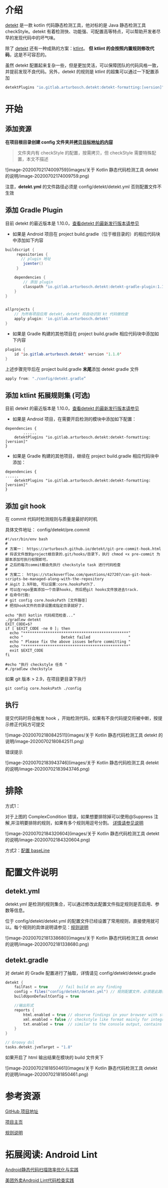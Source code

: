 # 介绍

[detekt](https://github.com/detekt/detekt) 是一款 kotlin 代码静态检测工具，他对标的是 Java 静态检测工具 checkStyle。detekt 有着检测快、功能强、可配置高等特点，可以帮助开发者尽早的发现代码中的坏气味。



除了 [detekt](https://github.com/detekt/detekt)  还有一种成熟的方案：[ktlint](https://ktlint.github.io/)。 **但 ktlint 的会按照内置规则修改代码**，这是不可容忍的。

虽然 detekt 配置起来复杂一些，但是更加灵活，可以保障团队的代码风格一致，并提前发现不良代码。另外，detekt 的规则是 ktlint 的超集可以通过一下配置添加

```groovy
detektPlugins "io.gitlab.arturbosch.detekt:detekt-formatting:[version]"
```



# 开始

## 添加资源

**在项目根目录创建 config 文件夹并[拷贝目标地址的内容](https://github.com/daishengda2018/AndroidCopywritingConverter/tree/master/config)**

> 文件夹内有 checkStyle 的配置，按需拷贝，但 checkStyle 需要特殊配置，本文不描述

![image-20200702174009759](images/关于 Kotlin 静态代码检测工具 detekt 的说明/image-20200702174009759.png)

注意，**detekt.yml** 的文件路径必须是 config/detekt/detekt.yml 否则配置文件不生效



## 添加 Gradle Plugin

目前 detekt 的最近版本是 1.10.0，[查看detekt 的最新发行版本请参见](https://github.com/detekt/detekt/releases/)



* 如果是 Android 项目在 project build.gradle（位于根目录的）的相应代码块中添加如下内容

```groovy
buildscript { 
     repositories {
       // plugin 地址
        jcenter()
     }

    dependencies {
        // 添加 plugin
        classpath "io.gitlab.arturbosch.detekt:detekt-gradle-plugin:1.10.0"
    }
}


allprojects {
    // 为所有项目应用 detekt，detekt 将自动识别 kt 代码做检查
    apply plugin: 'io.gitlab.arturbosch.detekt'
}

```

* 如果是 Gradle 构建的其他项目在 project build.gradle 相应代码块中添加如下内容

```java
plugins {
    id 'io.gitlab.arturbosch.detekt' version '1.1.0'
}
```



上述步骤完毕后在 project build.gradle **末尾**添加 detekt gradle 文件

```groovy
apply from: "./config/detekt.gradle”
```



## 添加 ktlint 拓展规则集 (可选)

目前 detekt 的最近版本是 1.10.0，[查看detekt 的最新发行版本请参见](https://github.com/detekt/detekt/releases/)

* 如果是 Android 项目，在需要开启检测的模块中添加如下配置：

```
dependencies {
		......
    detektPlugins "io.gitlab.arturbosch.detekt:detekt-formatting:[version]"
}
```

* 如果是 Gradle 构建的其他项目，继续在 project build.gradle 相应代码块中添加：

```
dependencies {
......
    detektPlugins "io.gitlab.arturbosch.detekt:detekt-formatting:[version]"
}
```



## 添加 git hook

在 commit 代码时检测规则与质量是最好的时机

具体文件地址： config/detekt/pre.commit

```shell
#!/usr/bin/env bash
#
# 方案一： https://arturbosch.github.io/detekt/git-pre-commit-hook.html
# 将该文件放到project根目录的.git/hooks/目录下，执行 chmod +x pre-commit 为脚本添加可执行权限即可，
# 之后的每次commit都会先执行 checkstyle task 进行代码检查
#
# 方案二： https://stackoverflow.com/questions/427207/can-git-hook-scripts-be-managed-along-with-the-repository
# 从git 2.9开始, 可以设置:core.hooksPath了.
# 可以在repo里面添加一个目录hooks, 然后把git hooks文件放进去track.
# 在命令行跑:
# git config core.hooksPath [文件路径]
# 把找hook文件的目录设置成指定目录就好了.

echo "执行 kotlin 代码规范检查..."
./gradlew detekt
EXIT_CODE=$?
if [ $EXIT_CODE -ne 0 ]; then
  echo "***********************************************"
  echo "                 Detekt failed                 "
  echo " Please fix the above issues before committing "
  echo "***********************************************"
  exit $EXIT_CODE
fi

#echo "执行 checkstyle 任务 "
#./gradlew checkstyle
```

如果 git 版本 > 2.9，在项目更目录下执行

```shell
git config core.hooksPath ./config
```



## 执行

提交代码时将会触发 hook ，开始检测代码，如果有不良代码提交将被中断，按提示修正代码方可提交

![image-20200702180842511](images/关于 Kotlin 静态代码检测工具 detekt 的说明/image-20200702180842511.png)



错误提示

![image-20200702183943746](images/关于 Kotlin 静态代码检测工具 detekt 的说明/image-20200702183943746.png)



# 排除

方式1：

对于上图的 ComplexCondition 错误，如果想要排除掉可以使用@Suppress 注解,并注明要排除的规则，如果有多个规则用逗号分割。 [详情请参见说明](https://detekt.github.io/detekt/suppressing-rules.html)



![image-20200702184320604](images/关于 Kotlin 静态代码检测工具 detekt 的说明/image-20200702184320604.png)



方式2：[配置 baseLine](https://detekt.github.io/detekt/baseline.html)



# 配置文件说明

## detekt.yml

detekt.yml 是检测的规则集合，可以通过修改此配置文件指定规则是否启用、参数等信息。

位于 config/detekt/detekt.yml 的配置文件已经设置了常用规则，直接使用就可以。每个规则的具体说明请参见：[规则说明](https://detekt.github.io/detekt/comments.html)

![image-20200702181338680](images/关于 Kotlin 静态代码检测工具 detekt 的说明/image-20200702181338680.png)



## detekt.gradle

对 detakt 的 Gradle 配置进行了抽取，详情请见 config/detekt/detekt.gradle

```groovy
detekt {
    failFast = true     // fail build on any finding
    config = files("config/detekt/detekt.yml") // 规则配置文件，必须是此路径，否者不生效
    buildUponDefaultConfig = true

    //输出形式
    reports {
        html.enabled = true // observe findings in your browser with structure and code snippets
        xml.enabled = false // checkstyle like format mainly for integrations like Jenkins
        txt.enabled = true  // similar to the console output, contains issue signature to manually edit baseline files
    }
}

// Groovy dsl
tasks.detekt.jvmTarget = "1.8"
```

如果开启了 html 输出结果在模块的 build 文件夹下

![image-20200702181850461](images/关于 Kotlin 静态代码检测工具 detekt 的说明/image-20200702181850461.png)



# 参考资源

[GitHub 项目地址](https://github.com/detekt/detekt) 

[项目主页](https://detekt.github.io/detekt/index.html)

[规则说明](https://detekt.github.io/detekt/comments.html)



# 拓展阅读: Android Lint

[Android静态代码扫描效率优化与实践](https://tech.meituan.com/2019/11/07/android-static-code-canning.html)

[美团外卖Android Lint代码检查实践](https://juejin.im/post/5acf61aa518825556a72ce32)

